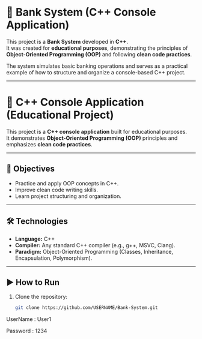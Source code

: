 # 🏦 Bank System (C++ Console Application)

This project is a **Bank System** developed in **C++**.  
It was created for **educational purposes**, demonstrating the principles of **Object-Oriented Programming (OOP)** and following **clean code practices**.  

The system simulates basic banking operations and serves as a practical example of how to structure and organize a console-based C++ project.

---

# 📘 C++ Console Application (Educational Project)

This project is a **C++ console application** built for educational purposes.  
It demonstrates **Object-Oriented Programming (OOP)** principles and emphasizes **clean code practices**.  

---

## 🎯 Objectives
- Practice and apply OOP concepts in C++.  
- Improve clean code writing skills.  
- Learn project structuring and organization.  

---

## 🛠️ Technologies
- **Language:** C++  
- **Compiler:** Any standard C++ compiler (e.g., g++, MSVC, Clang).  
- **Paradigm:** Object-Oriented Programming (Classes, Inheritance, Encapsulation, Polymorphism).  

---

## ▶️ How to Run
1. Clone the repository:
   ```bash
   git clone https://github.com/USERNAME/Bank-System.git
UserName : User1 

Password : 1234
